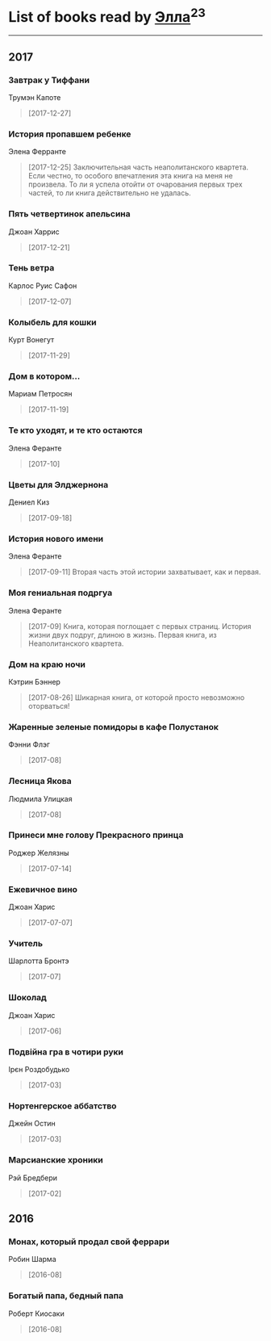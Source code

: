 # List of books read by [Элла](https://www.facebook.com/app_scoped_user_id/1002037069862545/)<sup>23</sup>
---

## 2017

### Завтрак у Тиффани
Трумэн Капоте
> [2017-12-27] 


### История  пропавшем ребенке
Элена Ферранте
> [2017-12-25] Заключительная часть неаполитанского квартета. Если честно, то особого впечатления эта книга на меня не произвела. То ли я успела отойти от очарования первых трех частей, то ли книга действительно не удалась.


### Пять четвертинок апельсина
Джоан Харрис
> [2017-12-21] 


### Тень ветра
Карлос Руис Сафон
> [2017-12-07] 


### Колыбель для кошки
Курт Вонегут
> [2017-11-29] 


### Дом в котором...
Мариам Петросян
> [2017-11-19] 


### Те кто уходят, и те кто остаются
Элена Феранте
> [2017-10] 


### Цветы для Элджернона
Дениел Киз
> [2017-09-18] 


### История нового имени
Элена Феранте
> [2017-09-11] Вторая часть этой истории захватывает, как и первая.


### Моя гениальная подргуа
Элена Феранте
> [2017-09] Книга, которая поглощает с первых страниц. История жизни двух подруг, длиною в жизнь. Первая книга, из Неаполитанского квартета.


### Дом на краю ночи
Кэтрин Бэннер
> [2017-08-26] Шикарная книга, от которой просто невозможно оторваться!


### Жаренные зеленые помидоры в кафе Полустанок
Фэнни Флэг
> [2017-08] 


### Лесница Якова
Людмила Улицкая
> [2017-08] 


### Принеси мне голову Прекрасного принца
Роджер Желязны
> [2017-07-14] 


### Ежевичное вино
Джоан Харис
> [2017-07-07] 


### Учитель
Шарлотта Бронтэ
> [2017-07] 


### Шоколад
Джоан Харис
> [2017-06] 


### Подвійна гра в чотири руки
Ірєн  Роздобудько
> [2017-03] 


### Нортенгерское аббатство
Джейн Остин
> [2017-03] 


### Марсианские хроники
Рэй Бредбери
> [2017-02] 





## 2016

### Монах, который продал свой феррари
Робин Шарма
> [2016-08] 


### Богатый папа, бедный папа
Роберт Киосаки
> [2016-08] 



